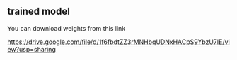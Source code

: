 ## trained model

You can download weights from this link

https://drive.google.com/file/d/1f6fbdtZZ3rMNHbqUDNxHACpS9YbzU7IE/view?usp=sharing
